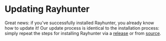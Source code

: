# Updating Rayhunter

Great news: if you've successfully installed Rayhunter, you already know how to update it! Our update process is identical to the installation process: simply repeat the steps for installing Rayhunter via a [release](./installing-from-release.md) or from [source](./installing-from-source.md).
